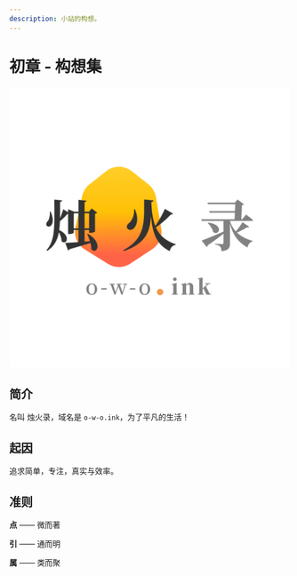```yaml
---
description: 小站的构想。
---
```


# 初章 - 构想集

![](.gitbook/assets/logo-t-mobilelogo-1x.png)

## 简介 <a id="article-title"></a>

名叫 烛火录，域名是 `o-w-o.ink`，为了平凡的生活！

## 起因 <a id="RKBk6"></a>

追求简单，专注，真实与效率。

## 准则 <a id="the3a"></a>

**点** —— 微而著

**引** —— 通而明

**属** —— 类而聚

